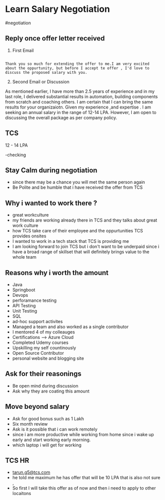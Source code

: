 # Learn Salary Negotiation
#negotiation

## Reply once offer letter received

1. First Email

```

Thank you so much for extending the offer to me.I am very excited about the oppurtunity, but before I accept te offer , I'd love to discuss the proposed salary with you.

```

2. Second Email or Discussion

As mentioned earlier, I have more than 2.5 years of experience and in my last role, I delivered substantial results in automation, building components from scratch and coaching others. I am certain that I can bring the same results for your organizaiotn. Given my experience ,and expertise . I am seeking an annual salary in the range of 12-14 LPA.
However, I am open to discussing the overall package as per company policy.





## TCS 
12 - 14 LPA 

-checking


## Stay Calm during negotiation
- since there may be a chance you will met the same person again
- Be Polite and be humble that i have received the offer from TCS

## Why i wanted to work there ?
- great workculture 
- my friends are working already there in TCS and they talks about great work culture 
- how TCS take care of their employee and the oppurtunities TCS provides onsites
- I wanted to work in a tech stack that TCS is providing me 
- I am looking forward to join TCS but i don't want to be underpaid since i have a broad range of skillset that will definitely brings value to the whole team  



## Reasons why i worth the amount
- Java
- Springboot
- Devops 
- perforamance testing 
- API Testing 
- Unit Testing 
- SQL 
- ad-hoc support activites 
- Managed a team and also worked as a single contributor 
- I mentored 4 of my colleauges
- Certifications --> Azure Cloud 
- Completed Udemy courses 
- Upskilling my self countinously
- Open Source Contributor 
- personal website and blogging site 


##  Ask for their reasonings
- Be open mind during discussion
- Ask why they are coating this amount 


## Move beyond salary
- Ask for good bonus such as 1 Lakh
- Six month review 
- Ask is it possible that i can work remotely 
- since i am more productive while working from home since i wake up early and start working early morning.
- which laptop i will get for working 








## TCS HR 

- tarun.g5@tcs.com
- he told me maximum he has offer that will be 10 LPA that is also not sure ,
- So first I will take this offer as of now and then i need to apply to other locaitons
